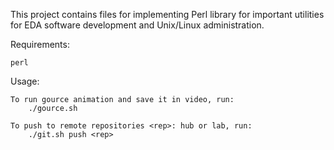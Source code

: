 This project contains files for implementing Perl library for important utilities for EDA software development and Unix/Linux administration.

Requirements:

	perl

Usage:

	To run gource animation and save it in video, run:
	    ./gource.sh

	To push to remote repositories <rep>: hub or lab, run:
	    ./git.sh push <rep>

